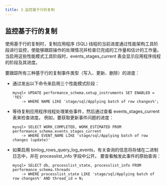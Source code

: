 ```yaml
---
title: 3.监控基于行的复制
---
```

## 监控基于行的复制

使用基于行的复制时，复制应用程序 (SQL) 线程的当前进度通过性能架构工具阶段进行监控，使能够跟踪操作的处理情况并检查已完成的工作量和估计的工作量。 当启用这些性能模式工具阶段时，events_stages_current 表会显示应用程序线程的阶段及其进度。 

要跟踪所有三种基于行的复制事件类型（写入、更新、删除）的进度：

* 通过发出以下命令来启用三个性能模式阶段：

  ```
  mysql> UPDATE performance_schema.setup_instruments SET ENABLED = 'YES'
      -> WHERE NAME LIKE 'stage/sql/Applying batch of row changes%';
  ```
* 等待复制应用程序线程处理某些事件，然后通过查看 events_stages_current 表来检查进度。 例如，要获取更新事件问题的进度：

  ```
  mysql> SELECT WORK_COMPLETED, WORK_ESTIMATED FROM performance_schema.events_stages_current
      -> WHERE EVENT_NAME LIKE 'stage/sql/Applying batch of row changes (update)'
  ```
* 如果启用 binlog_rows_query_log_events，有关查询的信息将存储在二进制日志中，并在 processlist_info 字段中公开。 要查看触发此事件的原始查询：

  ```
  mysql> SELECT db, processlist_state, processlist_info FROM performance_schema.threads
      -> WHERE processlist_state LIKE 'stage/sql/Applying batch of row changes%' AND thread_id = N;
  ```
